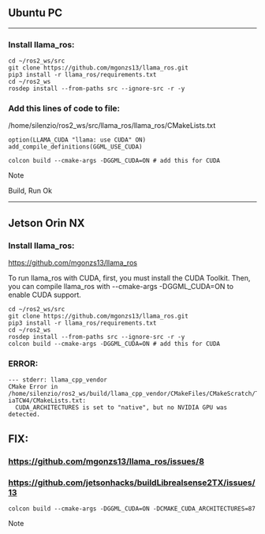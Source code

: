 ## Ubuntu PC
________
### Install llama_ros:

```
cd ~/ros2_ws/src
git clone https://github.com/mgonzs13/llama_ros.git
pip3 install -r llama_ros/requirements.txt
cd ~/ros2_ws
rosdep install --from-paths src --ignore-src -r -y
```

### Add this lines of code to file: 
/home/silenzio/ros2_ws/src/llama_ros/llama_ros/CMakeLists.txt

```
option(LLAMA_CUDA "llama: use CUDA" ON)
add_compile_definitions(GGML_USE_CUDA)
```

```
colcon build --cmake-args -DGGML_CUDA=ON # add this for CUDA
```
> [!NOTE]
> Build, Run Ok

________

## Jetson Orin NX

### Install llama_ros:
https://github.com/mgonzs13/llama_ros

To run llama_ros with CUDA, first, you must install the CUDA Toolkit. Then, you can compile llama_ros with --cmake-args -DGGML_CUDA=ON to enable CUDA support.

```
cd ~/ros2_ws/src
git clone https://github.com/mgonzs13/llama_ros.git
pip3 install -r llama_ros/requirements.txt
cd ~/ros2_ws
rosdep install --from-paths src --ignore-src -r -y
colcon build --cmake-args -DGGML_CUDA=ON # add this for CUDA
```

### ERROR:
```
--- stderr: llama_cpp_vendor                         
CMake Error in /home/silenzio/ros2_ws/build/llama_cpp_vendor/CMakeFiles/CMakeScratch/TryCompile-iaTCW4/CMakeLists.txt:
  CUDA_ARCHITECTURES is set to "native", but no NVIDIA GPU was detected.
```
## FIX:
### https://github.com/mgonzs13/llama_ros/issues/8
### https://github.com/jetsonhacks/buildLibrealsense2TX/issues/13

```
colcon build --cmake-args -DGGML_CUDA=ON -DCMAKE_CUDA_ARCHITECTURES=87
```




> [!NOTE]
>
